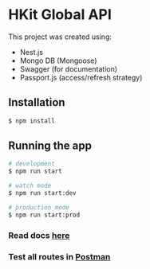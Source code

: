 # HKit Global API

This project was created using:

- Nest.js
- Mongo DB (Mongoose)
- Swagger (for documentation)
- Passport.js (access/refresh strategy)

## Installation

```bash
$ npm install
```

## Running the app

```bash
# development
$ npm run start

# watch mode
$ npm run start:dev

# production mode
$ npm run start:prod
```

### Read docs [here](http://localhost:3000/api/docs)

### Test all routes in [Postman](https://api.postman.com/collections/3985491-cab7c515-4fc1-4cda-ac27-cc2ddc9a5c53?access_key=PMAT-01HC8H3RF40FPMXAAT2B9MMGQ5)
